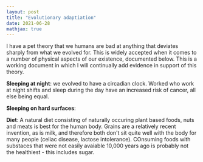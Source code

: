 ```yaml
---
layout: post
title: "Evolutionary adaptiation"
date: 2021-06-28
mathjax: true
---
```


I have a pet theory that we humans are bad at anything that deviates sharply from what we evolved for. This is widely accepted when it comes to a number of physical aspects of our existence, documented below. This is a working document in which I will continually add evidence in support of this theory. 

**Sleeping at night**: we evolved to have a circadian clock. Worked who work at night shifts and sleep during the day have an increased risk of cancer, all else being equal. 

**Sleeping on hard surfaces**: 

**Diet**: A natural diet consisting of naturally occuring plant based foods, nuts and meats is best for the human body. Grains are a relatively recent invention, as is milk, and therefore both don't sit quite well with the body for many people (celiac disease, lactose intolerance). COnsuming foods with substaces that were not easily avaiable 10,000 years ago is probably not the healthiest - this includes sugar. 

